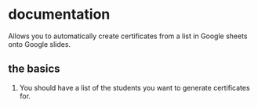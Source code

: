 # documentation

Allows you to automatically create certificates from a list in Google sheets onto Google slides.

## the basics
1. You should have a list of the students you want to generate certificates for.
